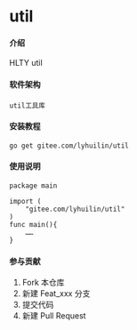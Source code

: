 # util

#### 介绍
HLTY util

#### 软件架构
	util工具库


#### 安装教程

	go get gitee.com/lyhuilin/util


#### 使用说明

	package main
	
	import (
		"gitee.com/lyhuilin/util"
	)
	func main(){
		……
	}



#### 参与贡献

1.  Fork 本仓库
2.  新建 Feat_xxx 分支
3.  提交代码
4.  新建 Pull Request


